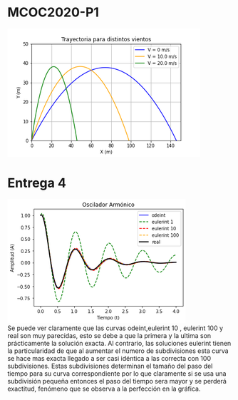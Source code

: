 # MCOC2020-P1

![alt text](https://github.com/Javcia98/MCOC2020-P1/blob/master/Entrega%201/Grafico1.png)

# Entrega 4
![alt text](https://github.com/Javcia98/MCOC2020-P1/blob/master/Grafico%20metodos.png) <br>
Se puede ver claramente que las curvas odeint,eulerint 10 , eulerint 100 y real son muy parecidas, esto se debe a que la primera y la ultima son prácticamente la solución exacta. Al contrario, las soluciones eulerint tienen la particularidad de que al aumentar el numero de subdivisiones esta curva se hace mas exacta llegado a ser casi idéntica a las correcta con 100 subdivisiones. Estas subdivisiones determinan el tamaño del paso del tiempo para su curva correspondiente por lo que claramente si se usa una subdivisión pequeña entonces el paso del tiempo sera mayor y se perderá exactitud, fenómeno que se observa a la perfección en la gráfica.
